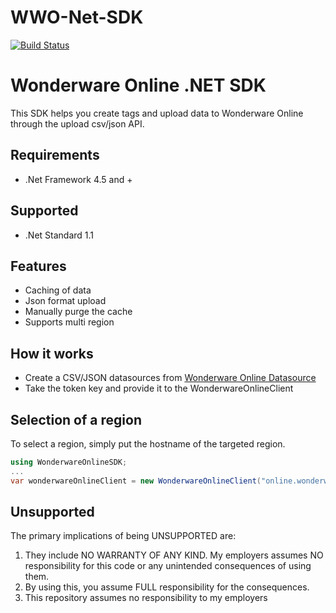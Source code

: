 # WWO-Net-SDK

[![Build Status](https://travis-ci.org/sebcc/WWO-Net-SDK.svg?branch=master)](https://travis-ci.org/sebcc/WWO-Net-SDK)

Wonderware Online .NET SDK
==========================
This SDK helps you create tags and upload data to Wonderware Online through the upload csv/json API.

Requirements
-----------
- .Net Framework 4.5 and +

Supported
-----------
- .Net Standard 1.1

Features
-----------
- Caching of data
- Json format upload
- Manually purge the cache
- Supports multi region

How it works
-----------
- Create a CSV/JSON datasources from [Wonderware Online Datasource](https://online.wonderware.com/DataSourceManagement) 
- Take the token key and provide it to the WonderwareOnlineClient

Selection of a region
-----------
To select a region, simply put the hostname of the targeted region.

```c#
using WonderwareOnlineSDK;
...
var wonderwareOnlineClient = new WonderwareOnlineClient("online.wonderware.com", "PROVIDE TOKEN HERE");
```

Unsupported
-----------

The primary implications of being UNSUPPORTED are:

1. They include NO WARRANTY OF ANY KIND. My employers assumes NO responsibility for this code or any unintended consequences of using them.
2. By using this, you assume FULL responsibility for the consequences.
3. This repository assumes no responsibility to my employers